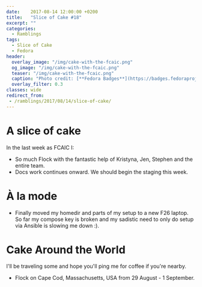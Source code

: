 ```yaml
---
date:    2017-08-14 12:00:00 +0200
title:   "Slice of Cake #18"
excerpt: ""
categories:
  - Ramblings
tags:
  - Slice of Cake
  - Fedora
header:
  overlay_image: "/img/cake-with-the-fcaic.png"
  og_image: "/img/cake-with-the-fcaic.png"
  teaser: "/img/cake-with-the-fcaic.png"
  caption: "Photo credit: [**Fedora Badges**](https://badges.fedoraproject.org/badge/its-a-cake-thing)"
  overlay_filter: 0.3
classes: wide
redirect_from:
 - /ramblings/2017/08/14/slice-of-cake/
---
```


# A slice of cake

In the last week as FCAIC I:

- So much Flock with the fantastic help of Kristyna, Jen, Stephen and the entire team.
- Docs work continues onward.  We should begin the staging this week.

# À la mode

- Finally moved my homedir and parts of my setup to a new F26 laptop.  So far my compose key is broken and my sadistic need to only do setup via Ansible is slowing me down :).

# Cake Around the World

I'll be traveling some and hope you'll ping me for coffee if you're nearby.

- Flock on Cape Cod, Massachusetts, USA from 29 August - 1 September.
